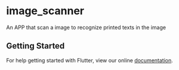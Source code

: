 # image_scanner

An APP that scan a image to recognize printed texts in the image

## Getting Started

For help getting started with Flutter, view our online
[documentation](https://flutter.io/).
